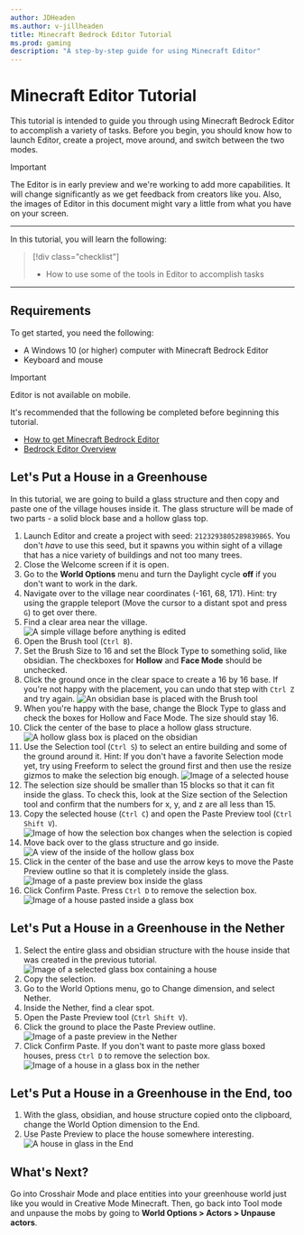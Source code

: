 ```yaml
---
author: JDHeaden
ms.author: v-jillheaden
title: Minecraft Bedrock Editor Tutorial
ms.prod: gaming
description: "A step-by-step guide for using Minecraft Editor"
---
```


# Minecraft Editor Tutorial

This tutorial is intended to guide you through using Minecraft Bedrock Editor to accomplish a variety of tasks. Before you begin, you should know how to launch Editor, create a project, move around, and switch between the two modes.

> [!IMPORTANT]
> The Editor is in early preview and we're working to add more capabilities.
> It will change significantly as we get feedback from creators like you.
> Also, the images of Editor in this document might vary a little from what you have on your screen.

--------

In this tutorial, you will learn the following:

> [!div class="checklist"]
>
> - How to use some of the tools in Editor to accomplish tasks

--------

## Requirements

To get started, you need the following:

- A Windows 10 (or higher) computer with Minecraft Bedrock Editor
- Keyboard and mouse

> [!IMPORTANT]
> Editor is not available on mobile.

It's recommended that the following be completed before beginning this tutorial.

- [How to get Minecraft Bedrock Editor](EditorInstallation.md)
- [Bedrock Editor Overview](EditorOverview.md)

## Let's Put a House in a Greenhouse

In this tutorial, we are going to build a glass structure and then copy and paste one of the village houses inside it. The glass structure will be made of two parts - a solid block base and a hollow glass top.

1. Launch Editor and create a project with seed: `2123293805289839865`. You don't *have* to use this seed, but it spawns you within sight of a village that has a nice variety of buildings and not too many trees.
1. Close the Welcome screen if it is open.
1. Go to the **World Options** menu and turn the Daylight cycle **off** if you don't want to work in the dark.
1. Navigate over to the village near coordinates (-161, 68, 171). Hint: try using the grapple teleport (Move the cursor to a distant spot and press `G`) to get over there.
1. Find a clear area near the village.
![A simple village before anything is edited](Media/Editor/editor_tutorial_greenhouse_1_.png)
1. Open the Brush tool (`Ctrl B`).
1. Set the Brush Size to 16 and set the Block Type to something solid, like obsidian. The checkboxes for **Hollow** and **Face Mode** should be unchecked.
1. Click the ground once in the clear space to create a 16 by 16 base. If you're not happy with the placement, you can undo that step with `Ctrl Z` and try again.
![An obsidian base is placed with the Brush tool](Media/Editor/editor_tutorial_greenhouse_2_base.png)
1. When you're happy with the base, change the Block Type to glass and check the boxes for Hollow and Face Mode. The size should stay 16.
1. Click the center of the base to place a hollow glass structure.
![A hollow glass box is placed on the obsidian](Media/Editor/editor_tutorial_greenhouse_3_glass.png)
1. Use the Selection tool (`Ctrl S`) to select an entire building and some of the ground around it. Hint: If you don't have a favorite Selection mode yet, try using Freeform to select the ground first and then use the resize gizmos to make the selection big enough.
![Image of a selected house](Media/Editor/editor_tutorial_greenhouse_5_house.png)
1. The selection size should be smaller than 15 blocks so that it can fit inside the glass. To check this, look at the Size section of the Selection tool and confirm that the numbers for x, y, and z are all less than 15.
1. Copy the selected house (`Ctrl C`) and open the Paste Preview tool (`Ctrl Shift V`).
![Image of how the selection box changes when the selection is copied](Media/Editor/editor_tutorial_greenhouse_6_copied.png)
1. Move back over to the glass structure and go inside.
![A view of the inside of the hollow glass box](Media/Editor/editor_tutorial_greenhouse_4_inside.png)
1. Click in the center of the base and use the arrow keys to move the Paste Preview outline so that it is completely inside the glass.
![Image of a paste preview box inside the glass](Media/Editor/editor_tutorial_greenhouse_7_paste_preview.png)
1. Click Confirm Paste. Press `Ctrl D` to remove the selection box.
![Image of a house pasted inside a glass box](Media/Editor/editor_tutorial_greenhouse_8_pasted_house.png)

## Let's Put a House in a Greenhouse in the Nether

1. Select the entire glass and obsidian structure with the house inside that was created in the previous tutorial.
![Image of a selected glass box containing a house](Media/Editor/editor_tutorial_greenhouse_9_.png)
1. Copy the selection.
1. Go to the World Options menu, go to Change dimension, and select Nether.
1. Inside the Nether, find a clear spot.
1. Open the Paste Preview tool (`Ctrl Shift V`).
1. Click the ground to place the Paste Preview outline.
![Image of a paste preview in the Nether](Media/Editor/editor_tutorial_greenhouse_10_nether.png)
1. Click Confirm Paste. If you don't want to paste more glass boxed houses, press `Ctrl D` to remove the selection box.
![Image of a house in a glass box in the nether](Media/Editor/editor_tutorial_greenhouse_12_done.png)

## Let's Put a House in a Greenhouse in the End, too

1. With the glass, obsidian, and house structure copied onto the clipboard, change the World Option dimension to the End.
1. Use Paste Preview to place the house somewhere interesting.
![A house in glass in the End](Media/Editor/editor_tutorial_greenhouse_13_end.png)

## What's Next?

Go into Crosshair Mode and place entities into your greenhouse world just like you would in Creative Mode Minecraft. Then, go back into Tool mode and unpause the mobs by going to **World Options > Actors > Unpause actors**.
